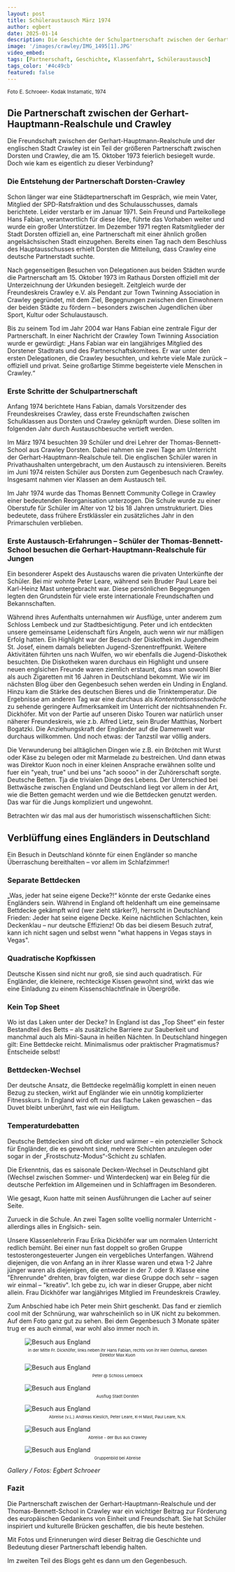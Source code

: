```yaml
---
layout: post
title: Schüleraustausch März 1974
author: egbert
date: 2025-01-14
description: Die Geschichte der Schulpartnerschaft zwischen der Gerhart-Hauptmann-Realschule in Dorsten und der Thomas-Bennett-School in Crawley, England.
image: '/images/crawley/IMG_1495[1].JPG'
video_embed: 
tags: [Partnerschaft, Geschichte, Klassenfahrt, Schüleraustausch]
tags_color: '#4c49cb'
featured: false
---
```


<small> Foto E. Schroeer- Kodak Instamatic, 1974 </small>


## Die Partnerschaft zwischen der Gerhart-Hauptmann-Realschule und Crawley

Die Freundschaft zwischen der Gerhart-Hauptmann-Realschule und der englischen Stadt Crawley ist ein Teil der größeren Partnerschaft zwischen Dorsten und Crawley, die am 15. Oktober 1973 feierlich besiegelt wurde. Doch wie kam es eigentlich zu dieser Verbindung?

### Die Entstehung der Partnerschaft Dorsten-Crawley

Schon länger war eine Städtepartnerschaft im Gespräch, wie mein Vater, Mitglied der SPD-Ratsfraktion und des Schulausschusses, damals berichtete. Leider verstarb er im Januar 1971. Sein Freund und Parteikollege Hans Fabian, verantwortlich für diese Idee, führte das Vorhaben weiter und wurde ein großer Unterstützer. Im Dezember 1971 regten Ratsmitglieder der Stadt Dorsten offiziell an, eine Partnerschaft mit einer ähnlich großen angelsächsischen Stadt einzugehen. Bereits einen Tag nach dem Beschluss des Hauptausschusses erhielt Dorsten die Mitteilung, dass Crawley eine deutsche Partnerstadt suchte.

Nach gegenseitigen Besuchen von Delegationen aus beiden Städten wurde die Partnerschaft am 15. Oktober 1973 im Rathaus Dorsten offiziell mit der Unterzeichnung der Urkunden besiegelt. Zeitgleich wurde der Freundeskreis Crawley e.V. als Pendant zur Town Twinning Association in Crawley gegründet, mit dem Ziel, Begegnungen zwischen den Einwohnern der beiden Städte zu fördern – besonders zwischen Jugendlichen über Sport, Kultur oder Schulaustausch.

Bis zu seinem Tod im Jahr 2004 war Hans Fabian eine zentrale Figur der Partnerschaft. In einer Nachricht der Crawley Town Twinning Association wurde er gewürdigt: „Hans Fabian war ein langjähriges Mitglied des Dorstener Stadtrats und des Partnerschaftskomitees. Er war unter den ersten Delegationen, die Crawley besuchten, und kehrte viele Male zurück – offiziell und privat. Seine großartige Stimme begeisterte viele Menschen in Crawley.“

### Erste Schritte der Schulpartnerschaft

Anfang 1974 berichtete Hans Fabian, damals Vorsitzender des Freundeskreises Crawley, dass erste Freundschaften zwischen Schulklassen aus Dorsten und Crawley geknüpft wurden. Diese sollten im folgenden Jahr durch Austauschbesuche vertieft werden.

Im März 1974 besuchten 39 Schüler und drei Lehrer der Thomas-Bennett-School aus Crawley Dorsten. Dabei nahmen sie zwei Tage am Unterricht der Gerhart-Hauptmann-Realschule teil. Die englischen Schüler waren in Privathaushalten untergebracht, um den Austausch zu intensivieren. Bereits im Juni 1974 reisten Schüler aus Dorsten zum Gegenbesuch nach Crawley. Insgesamt nahmen vier Klassen an dem Austausch teil.

Im Jahr 1974 wurde das Thomas Bennett Community College in Crawley einer bedeutenden Reorganisation unterzogen. Die Schule wurde zu einer Oberstufe für Schüler im Alter von 12 bis 18 Jahren umstrukturiert. Dies bedeutete, dass frühere Erstklässler ein zusätzliches Jahr in den Primarschulen verblieben.

### Erste Austausch-Erfahrungen – Schüler der Thomas-Bennett-School besuchen die Gerhart-Hauptmann-Realschule für Jungen

Ein besonderer Aspekt des Austauschs waren die privaten Unterkünfte der Schüler. Bei mir wohnte Peter Leare, während sein Bruder Paul Leare bei Karl-Heinz Mast untergebracht war. Diese persönlichen Begegnungen legten den Grundstein für viele erste internationale Freundschaften und Bekannschaften.

Während ihres Aufenthalts unternahmen wir Ausflüge, unter anderem zum Schloss Lembeck und zur Stadtbesichtigung. Peter und ich entdeckten unsere gemeinsame Leidenschaft fürs Angeln, auch wenn wir nur mäßigen Erfolg hatten. Ein Highlight war der Besuch der Diskothek im Jugendheim St. Josef, einem damals beliebten Jugend-Szenentreffpunkt. Weitere Aktivitäten führten uns nach Wulfen, wo wir ebenfalls die Jugend-Diskothek besuchten.
Die Diskotheken waren durchaus ein Highlight und unsere neuen englsichen Freunde waren ziemlich erstaunt, dass man sowohl Bier als auch Zigaretten mit 16 Jahren in Deutschland bekommt.
Wie wir im nächsten Blog über den Gegenbesuch sehen werden ein Unding in England. Hinzu kam die Stärke des deutschen Bieres und die Trinktemperatur.
Die Ergebnisse am anderen Tag war eine durchaus als *Kontentrationsschwäche* zu sehende geringere Aufmerksamkeit im Unterricht der nichtsahnenden Fr. Dickhöfer.
Mit von der Partie auf unseren Disko Touren war natürlich unser näherer Freundeskreis, wie z.b. Alfred Lietz, sein Bruder Matthias, Norbert Bogatzki.
Die Anziehungskraft der Engländer auf die Damenwelt war durchaus willkommen.
Und noch etwas: der Tanzstil war völlig anders.

Die Verwunderung bei alltäglichen Dingen wie z.B. ein Brötchen mit Wurst oder Käse zu belegen oder mit Marmelade zu bestreichen. 
Und dann etwas was Direktor Kuon noch in einer kleinen Ansprache erwähnen sollte und fuer ein "yeah, true" und bei uns "ach soooo" in der Zuhörerschaft sorgte.
Deutsche Betten. Tja die trivialen Dinge des Lebens.
Der Unterschied bei Bettwäsche zwischen England und Deutschland liegt vor allem in der Art, wie die Betten gemacht werden und wie die Bettdecken genutzt werden.
Das war für die Jungs kompliziert und ungewohnt.

Betrachten wir das mal aus der humoristisch wissenschaftlichen Sicht:

## Verblüffung eines Engländers in Deutschland

Ein Besuch in Deutschland könnte für einen Engländer so manche Überraschung bereithalten – vor allem im Schlafzimmer!

### Separate Bettdecken  
„Was, jeder hat seine eigene Decke?!“ könnte der erste Gedanke eines Engländers sein. Während in England oft heldenhaft um eine gemeinsame Bettdecke gekämpft wird (wer zieht stärker?), herrscht in Deutschland Frieden: Jeder hat seine eigene Decke. Keine nächtlichen Schlachten, kein Deckenklau – nur deutsche Effizienz!
Ob das bei diesem Besuch zutraf, kann ich nicht sagen und selbst wenn "what happens in Vegas stays in Vegas".

### Quadratische Kopfkissen  
Deutsche Kissen sind nicht nur groß, sie sind auch quadratisch. Für Engländer, die kleinere, rechteckige Kissen gewohnt sind, wirkt das wie eine Einladung zu einem Kissenschlachtfinale in Übergröße.

### Kein Top Sheet  
Wo ist das Laken unter der Decke? In England ist das „Top Sheet“ ein fester Bestandteil des Betts – als zusätzliche Barriere zur Sauberkeit und manchmal auch als Mini-Sauna in heißen Nächten. In Deutschland hingegen gilt: Eine Bettdecke reicht. Minimalismus oder praktischer Pragmatismus? Entscheide selbst!

### Bettdecken-Wechsel  
Der deutsche Ansatz, die Bettdecke regelmäßig komplett in einen neuen Bezug zu stecken, wirkt auf Engländer wie ein unnötig komplizierter Fitnesskurs. In England wird oft nur das flache Laken gewaschen – das Duvet bleibt unberührt, fast wie ein Heiligtum.

### Temperaturdebatten
Deutsche Bettdecken sind oft dicker und wärmer – ein potenzieller Schock für Engländer, die es gewohnt sind, mehrere Schichten anzulegen oder sogar in der „Frostschutz-Modus“-Schicht zu schlafen.

Die Erkenntnis, das es saisonale Decken-Wechsel in Deutschland gibt (Wechsel zwischen Sommer- und Winterdecken) war ein Beleg für die deutsche Perfektion im Allgemeinen und in Schlaffragen im Besonderen.

Wie gesagt, Kuon hatte mit seinen Ausführungen die Lacher auf seiner Seite.

Zurueck in die Schule. An zwei Tagen sollte voellig normaler Unterricht - allerdings alles in Englsich- sein.

Unsere Klassenlehrerin Frau Erika Dickhöfer war um normalen Unterricht redlich bemüht. Bei einer nun fast doppelt so großen Gruppe testosterongesteuerter Jungen ein vergebliches Unterfangen. Während diejenigen, die von Anfang an in ihrer Klasse waren und etwa 1-2 Jahre jünger waren als diejenigen, die entweder in der 7. oder 9. Klasse eine "Ehrenrunde" drehten, brav folgten, war diese Gruppe doch sehr – sagen wir einmal – "kreativ". Ich gebe zu, ich war in dieser Gruppe, aber nicht allein.
Frau Dickhöfer war langjähriges Mitglied im Freundeskreis Crawley.

Zum Anbschied habe ich Peter mein Shirt geschenkt. Das fand er ziemlich cool mit der Schnürung, war wahrscheinlich so in UK nicht zu bekommen. Auf dem Foto ganz gut zu sehen.
Bei dem Gegenbesuch 3 Monate später trug er es auch einmal, war wohl also immer noch in.

<div class="gallery-box">
  <div class="gallery gallery--post">
    <figure>
      <img src="/images/Crawley/IMG_1531[1] edited.JPG" loading="lazy" alt="Besuch aus England">
      <figcaption style="text-align: center; font-size: 0.8em; margin-top: 5px;"><small>in der Mitte Fr. Dickhöfer, links neben ihr Hans Fabian, rechts von ihr Herr Osterhus, daneben Direktor Max Kuon</small></figcaption>
    </figure>
    <figure>
      <img src="/images/Crawley/IMG_1524[1] edited.jpg" loading="lazy" alt="Besuch aus England">
      <figcaption style="text-align: center; font-size: 0.8em; margin-top: 5px;"><small>Peter @ Schloss Lembeck</small></figcaption>
    </figure>
    <figure>
      <img src="/images/Crawley/IMG_1526[1] edited.JPG" loading="lazy" alt="Besuch aus England">
      <figcaption style="text-align: center; font-size: 0.8em; margin-top: 5px;"><small>Ausflug Stadt Dorsten</small></figcaption>
    </figure>
    <figure>
      <img src="/images/Crawley/IMG_1494[1] edited.jpg" loading="lazy" alt="Besuch aus England">
      <figcaption style="text-align: center; font-size: 0.8em; margin-top: 5px;"><small>Abreise (v.L.) Andreas Kieslich, Peter Leare, K-H Mast, Paul Leare, N.N.</small></figcaption>
    </figure>
    <figure>
      <img src="/images/Crawley/IMG_1495[1].JPG" loading="lazy" alt="Besuch aus England">
      <figcaption style="text-align: center; font-size: 0.8em; margin-top: 5px;"><small>Abreise - der Bus aus Crawley</small></figcaption>
    </figure>
    <figure>
      <img src="/images/Crawley/IMG_1530[1] edited.jpg" loading="lazy" alt="Besuch aus England">
      <figcaption style="text-align: center; font-size: 0.8em; margin-top: 5px;"><small>Gruppenbild bei Abreise</small></figcaption>
    </figure>
  </div>
  <em>Gallery / <a target="_blank">Fotos: Egbert Schroeer</a></em>
</div>



### Fazit

Die Partnerschaft zwischen der Gerhart-Hauptmann-Realschule und der Thomas-Bennett-School in Crawley war ein wichtiger Beitrag zur Förderung des europäischen Gedankens von Einheit und Freundschaft. Sie hat Schüler inspiriert und kulturelle Brücken geschaffen, die bis heute bestehen.

Mit Fotos und Erinnerungen wird dieser Beitrag die Geschichte und Bedeutung dieser Partnerschaft lebendig halten.

Im zweiten Teil des Blogs geht es dann um den Gegenbesuch.
